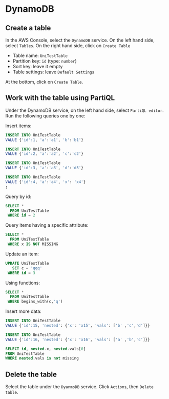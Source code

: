 # DynamoDB

## Create a table

In the AWS Console, select the `DynamoDB` service. On the left hand side, select `Tables`. On the right hand side,
click on `Create Table`

- Table name: `UniTestTable`
- Partition key: `id` (type: `number`)
- Sort key: leave it empty
- Table settings: leave `Default Settings`

At the bottom, click on `Create Table`.

## Work with the table using PartiQL

Under the DynamoDB service, on the left hand side, select `PartiQL editor`. Run the following queries one by one:

Insert items:

```SQL
INSERT INTO UniTestTable
VALUE {'id':1, 'a':'a1', 'b':'b1'}
```

```SQL
INSERT INTO UniTestTable
VALUE {'id':2, 'a':'a2', 'c':'c2'}
```

```SQL
INSERT INTO UniTestTable
VALUE {'id':3, 'a':'a3', 'd':'d3'}
```

```SQL
INSERT INTO UniTestTable
VALUE {'id':4, 'a':'a4', 'x': 'x4'}
;
```

Query by id:

```SQL
SELECT *
  FROM UniTestTable
 WHERE id = 2
```

Query items having a specific attribute:

```SQL
SELECT *
  FROM UniTestTable
 WHERE x IS NOT MISSING
```

Update an item:

```SQL
UPDATE UniTestTable
   SET c = 'qqq'
 WHERE id = 3
```

Using functions:

```SQL
SELECT *
  FROM UniTestTable
 WHERE begins_with(c,'q')
```

Insert more data:

```SQL
INSERT INTO UniTestTable
VALUE {'id':15, 'nested': {'x': 'x15', 'vals': ['b' ,'c','d']}}
```

```SQL
INSERT INTO UniTestTable
VALUE {'id':16, 'nested': {'x': 'x16', 'vals': ['a' ,'b','c']}}
```

```SQL
SELECT id, nested.x, nested.vals[0]
FROM UniTestTable
WHERE nested.vals is not missing
```

## Delete the table

Select the table under the `DyanmoDB` service. Click `Actions`, then `Delete table`.
